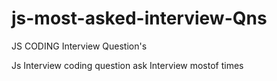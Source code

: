 # js-most-asked-interview-Qns
JS CODING Interview Question's

Js Interview coding question ask Interview mostof times